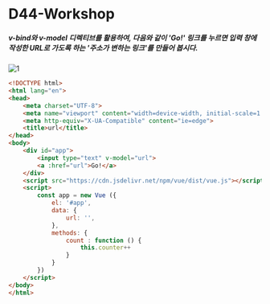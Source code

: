 # D44-Workshop

##### v-bind와 v-model 디렉티브를 활용하여, 다음와 같이 'Go!' 링크를 누르면 입력 창에 작성한 URL로 가도록 하는 '주소가 변하는 링크'를 만들어 봅시다.
![1](https://user-images.githubusercontent.com/45934494/57284215-ad61bd00-70eb-11e9-8d43-72a384a89c80.PNG)

```html
<!DOCTYPE html>
<html lang="en">
<head>
    <meta charset="UTF-8">
    <meta name="viewport" content="width=device-width, initial-scale=1.0">
    <meta http-equiv="X-UA-Compatible" content="ie=edge">
    <title>url</title>
</head>
<body>
    <div id="app">
        <input type="text" v-model="url">
        <a :href="url">Go!</a>
    </div>
    <script src="https://cdn.jsdelivr.net/npm/vue/dist/vue.js"></script>
    <script>
        const app = new Vue ({
            el: '#app',
            data: {
                url: '',
            },
            methods: {
                count : function () {
                    this.counter++
                }
            }
        })
    </script>
</body>
</html>
```